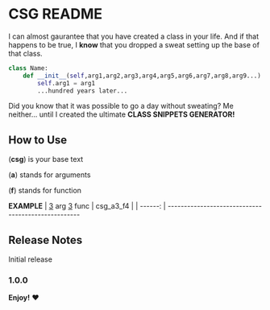 # CSG README

I can almost gaurantee that you have created a class in your life. And if that happens to be true, I **know** that you dropped a sweat setting up the base of that class. 
```python
class Name:
    def __init__(self,arg1,arg2,arg3,arg4,arg5,arg6,arg7,arg8,arg9...):
        self.arg1 = arg1
        ...hundred years later...
```
Did you know that it was possible to go a day without sweating? Me neither... until I created the ultimate **CLASS SNIPPETS GENERATOR!**


## How to Use

(**csg**) is your base text 

(**a**) stands for arguments

(**f**) stands for function

**EXAMPLE**
| <u>3</u> arg <u>3</u> func |  csg_a3_f4 |
| ------: | ---------------------------------------------------            

## Release Notes

Initial release

### 1.0.0

**Enjoy!** :heart:
